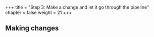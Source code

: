 +++
title = "Step 3: Make a change and let it go through the pipeline"
chapter = false
weight = 21
+++

## Making changes